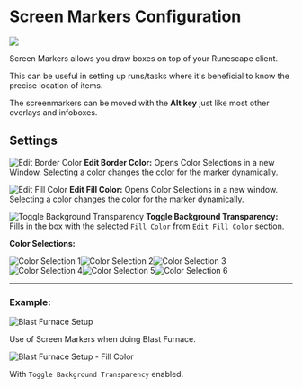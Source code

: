 # Screen Markers Configuration

![](https://i.imgur.com/CepxKQ5.png)

Screen Markers allows you draw boxes on top of your Runescape client.

This can be useful in setting up runs/tasks where it's beneficial to know the precise location of items. 

The screenmarkers can be moved with the **Alt key** just like most other overlays and infoboxes.

## Settings

![Edit Border Color](https://i.imgur.com/6qAQpSf.png) **Edit Border Color:**
Opens Color Selections in a new Window.
Selecting a color changes the color for the marker dynamically.

![Edit Fill Color](https://i.imgur.com/MFPhOd8.png) **Edit Fill Color:**
Opens Color Selections in a new window.
Selecting a color changes the color for the marker dynamically.

![Toggle Background Transparency](https://i.imgur.com/OcwIXR0.png) **Toggle Background Transparency:**
Fills in the box with the selected `Fill Color` from `Edit Fill Color` section.



**Color Selections:**

![Color Selection 1](https://i.imgur.com/qLA8xi3.png)![Color Selection 2](https://i.imgur.com/IHKlCoS.png)![Color Selection 3](https://i.imgur.com/WbPXxEO.png)![Color Selection 4](https://i.imgur.com/eDujaPg.png)![Color Selection 5](https://i.imgur.com/jqJzLQF.png)![Color Selection 6](https://i.imgur.com/Qutj41Z.png)



***

### Example:
![Blast Furnace Setup](https://i.imgur.com/MSHuxdu.png)

Use of Screen Markers when doing Blast Furnace.

![Blast Furnace Setup - Fill Color](https://i.imgur.com/wfJPI5b.png)

With `Toggle Background Transparency` enabled.
